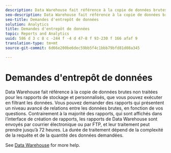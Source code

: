 ```yaml
---
description: Data Warehouse fait référence à la copie de données brutes non traitées pour les rapports de stockage et personnalisés, que vous pouvez exécuter en filtrant les données. Vous pouvez demander des rapports qui présentent un niveau avancé de relations entre les données brutes, en fonction de vos questions. Contrairement à la majorité des rapports, qui sont affichés dans l’interface de création de rapports, les rapports de Data Warehouse sont envoyés par courrier électronique ou par FTP, et leur traitement peut prendre jusqu’à 72 heures. La durée de traitement dépend de la complexité de la requête et de la quantité des données demandées.
seo-description: Data Warehouse fait référence à la copie de données brutes non traitées pour les rapports de stockage et personnalisés, que vous pouvez exécuter en filtrant les données. Vous pouvez demander des rapports qui présentent un niveau avancé de relations entre les données brutes, en fonction de vos questions. Contrairement à la majorité des rapports, qui sont affichés dans l’interface de création de rapports, les rapports de Data Warehouse sont envoyés par courrier électronique ou par FTP, et leur traitement peut prendre jusqu’à 72 heures. La durée de traitement dépend de la complexité de la requête et de la quantité des données demandées.
seo-title: Demandes d'entrepôt de données
solution: Analytics
title: Demandes d'entrepôt de données
topic: Reports and Analytics
uuid: 586 d 3 c 8 c -244 f -4 d 47-8 f 93-230 f 166 afaf 9
translation-type: tm+mt
source-git-commit: 6d66e200be6dec59bb5f4c1bbb79bfd81d08a345

---
```



# Demandes d'entrepôt de données

Data Warehouse fait référence à la copie de données brutes non traitées pour les rapports de stockage et personnalisés, que vous pouvez exécuter en filtrant les données. Vous pouvez demander des rapports qui présentent un niveau avancé de relations entre les données brutes, en fonction de vos questions. Contrairement à la majorité des rapports, qui sont affichés dans l’interface de création de rapports, les rapports de Data Warehouse sont envoyés par courrier électronique ou par FTP, et leur traitement peut prendre jusqu’à 72 heures. La durée de traitement dépend de la complexité de la requête et de la quantité des données demandées.

<!-- I edited this link so it doesn't point to marketing.adobe.com. Please check -Bob -->

See [Data Warehouse](/help/export/data-warehouse/data-warehouse.md) for more help.
